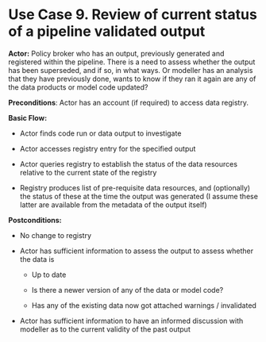 Use Case 9. Review of current status of a pipeline validated output
===================================================================

**Actor:** Policy broker who has an output, previously generated and
registered within the pipeline. There is a need to assess whether the
output has been superseded, and if so, in what ways. Or modeller has an
analysis that they have previously done, wants to know if they ran it
again are any of the data products or model code updated?

**Preconditions**: Actor has an account (if required) to access data
registry.

**Basic Flow:**

-   Actor finds code run or data output to investigate

-   Actor accesses registry entry for the specified output

-   Actor queries registry to establish the status of the data resources
    relative to the current state of the registry

-   Registry produces list of pre-requisite data resources, and
    (optionally) the status of these at the time the output was
    generated (I assume these latter are available from the metadata of
    the output itself)

**Postconditions:**

-   No change to registry

-   Actor has sufficient information to assess the output to assess
    whether the data is

    -   Up to date

    -   Is there a newer version of any of the data or model code?

    -   Has any of the existing data now got attached warnings /
        invalidated

-   Actor has sufficient information to have an informed discussion with
    modeller as to the current validity of the past output